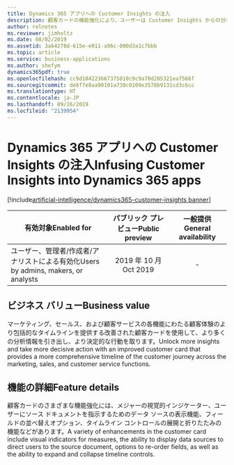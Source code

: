 ```yaml
---
title: Dynamics 365 アプリへの Customer Insights の注入
description: 顧客カードの機能強化により、ユーザーは Customer Insights からの分析情報をより簡単に利用できるようになります。
author: relnotes
ms.reviewer: jimholtz
ms.date: 08/02/2019
ms.assetid: 3a64278d-615e-e911-a96c-000d3a1c7bbb
ms.topic: article
ms.service: business-applications
ms.author: shefym
dynamics365pdf: true
ms.openlocfilehash: cc9d104223667375010c9c9a70d205321ea7566f
ms.sourcegitcommit: de6f7e8aa90101a730c0109e3578b9131cd3c6cc
ms.translationtype: HT
ms.contentlocale: ja-JP
ms.lasthandoff: 09/26/2019
ms.locfileid: "2139954"
---
```

# <a name="infusing-customer-insights-into-dynamics-365-apps"></a><span data-ttu-id="ea107-103">Dynamics 365 アプリへの Customer Insights の注入</span><span class="sxs-lookup"><span data-stu-id="ea107-103">Infusing Customer Insights into Dynamics 365 apps</span></span>
[!include[artificial-intelligence/dynamics365-customer-insights banner](../includes/artificial-intelligence/dynamics365-customer-insights.md)]

| <span data-ttu-id="ea107-104">有効対象</span><span class="sxs-lookup"><span data-stu-id="ea107-104">Enabled for</span></span>    |  <span data-ttu-id="ea107-105">パブリック プレビュー</span><span class="sxs-lookup"><span data-stu-id="ea107-105">Public preview</span></span> | <span data-ttu-id="ea107-106">一般提供</span><span class="sxs-lookup"><span data-stu-id="ea107-106">General availability</span></span> | 
| ---------- | :----------: |:----------: |
|<span data-ttu-id="ea107-107">ユーザー、管理者/作成者/アナリストによる有効化</span><span class="sxs-lookup"><span data-stu-id="ea107-107">Users by admins, makers, or analysts</span></span>|<span data-ttu-id="ea107-108">2019 年 10 月</span><span class="sxs-lookup"><span data-stu-id="ea107-108">Oct 2019</span></span>| -|


## <a name="business-value"></a><span data-ttu-id="ea107-109">ビジネス バリュー</span><span class="sxs-lookup"><span data-stu-id="ea107-109">Business value</span></span>
<!-- bv start -->
<span data-ttu-id="ea107-110">マーケティング、セールス、および顧客サービスの各機能にわたる顧客体験のより包括的なタイムラインを提供する改善された顧客カードを使用して、より多くの分析情報を引き出し、より決定的な行動を取ります。</span><span class="sxs-lookup"><span data-stu-id="ea107-110">Unlock more insights and take more decisive action with an improved customer card that provides a more comprehensive timeline of the customer journey across the marketing, sales, and customer service functions.</span></span>

<!-- bv end -->



## <a name="feature-details"></a><span data-ttu-id="ea107-111">機能の詳細</span><span class="sxs-lookup"><span data-stu-id="ea107-111">Feature details</span></span>
<!--feature detail start -->
<span data-ttu-id="ea107-112">顧客カードのさまざまな機能強化には、メジャーの視覚的インジケーター、ユーザーにソース ドキュメントを指示するためのデータ ソースの表示機能、フィールドの並べ替えオプション、タイムライン コントロールの展開と折りたたみの機能などがあります。</span><span class="sxs-lookup"><span data-stu-id="ea107-112">A variety of enhancements in the customer card  include visual indicators for measures, the ability to display data sources to direct users to the source document, options to re-order fields, as well as the ability to expand and collapse timeline controls.</span></span>
<!--feature detail end -->











